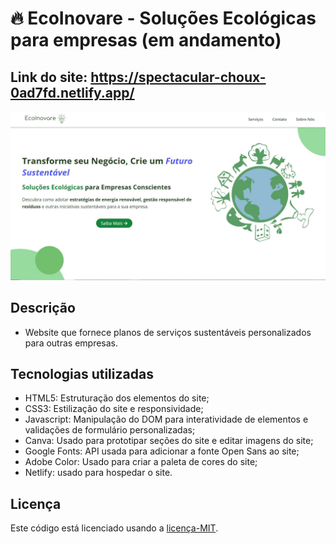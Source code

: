 # 🔥 EcoInovare - Soluções Ecológicas para empresas (em andamento)
## Link do site: https://spectacular-choux-0ad7fd.netlify.app/
![Seção Hero EcoInovare](./ASSETS/IMAGES/HOME/secao_hero_EcoInovare.jpg)
## Descrição
- Website que fornece planos de serviços sustentáveis personalizados para outras empresas.
## Tecnologias utilizadas
- HTML5: Estruturação dos elementos do site;
- CSS3: Estilização do site e responsividade;
- Javascript: Manipulação do DOM para interatividade de elementos e validações de formulário personalizadas;
- Canva: Usado para prototipar seções do site e editar imagens do site; 
- Google Fonts: API usada para adicionar a fonte Open Sans ao site;
- Adobe Color: Usado para criar a paleta de cores do site;
- Netlify: usado para hospedar o site.
## Licença
Este código está licenciado usando a [licença-MIT](./LICENSE).
 
